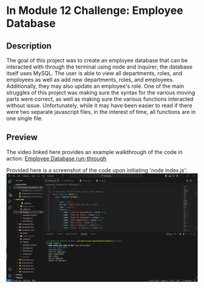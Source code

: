 # In **Module 12 Challenge:** Employee Database

## Description

The goal of this project was to create an employee database that can be interacted with through the terminal using node and inquirer; the database itself uses MySQL. The user is able to view all departments, roles, and employees as well as add new departments, roles, and employees. Additionally, they may also update an employee's role. One of the main struggles of this project was making sure the syntax for the various moving parts were correct, as well as making sure the various functions interacted without issue. Unfortunately, while it may have been easier to read if there were two separate javascript files, in the interest of time, all functions are in one single file.

## Preview

The video linked here provides an example walkthrough of the code in action: [Employee Database run-through](https://google.com)

Provided here is a screenshot of the code upon initiating 'node index.js': ![An image showing part of the index.js file and the open terminal with the main menu present](./employee_screenshot.PNG)